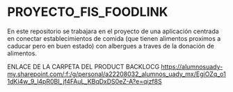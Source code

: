 # PROYECTO_FIS_FOODLINK
En este repositorio se trabajara en el proyecto de una aplicación centrada en conectar establecimientos de comida (que tienen alimentos proximos a caducar pero en buen estado) con albergues a traves de la donación de alimentos. 

ENLACE DE LA CARPETA DEL PRODUCT BACKLOCG
https://alumnosuady-my.sharepoint.com/:f:/g/personal/a22208032_alumnos_uady_mx/EgiOZq_o11dKi4w_9_l4pR0BI_jf4FAuL_KBqDxDS0eZ-A?e=qizf8S
